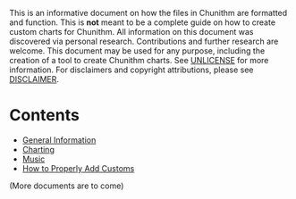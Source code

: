 This is an informative document on how the files in Chunithm are formatted and function. This is **not** meant to be a complete guide on how to create custom charts for Chunithm. All information on this document was discovered via personal research. Contributions and further research are welcome. This document may be used for any purpose, including the creation of a tool to create Chunithm charts. See [UNLICENSE](https://github.com/Suprnova123/Chunithm-Research/blob/main/UNLICENSE) for more information. For disclaimers and copyright attributions, please see [DISCLAIMER](https://github.com/Suprnova123/Chunithm-Research/blob/main/DISCLAIMER).

# Contents

* [General Information](https://github.com/Suprnova123/Chunithm-Research/blob/main/General.md)
* [Charting](https://github.com/Suprnova123/Chunithm-Research/blob/main/Charting.md)
* [Music](https://github.com/Suprnova123/Chunithm-Research/blob/main/Music.md)
* [How to Properly Add Customs](https://github.com/Suprnova123/Chunithm-Research/blob/main/Customs.md)

(More documents are to come)
